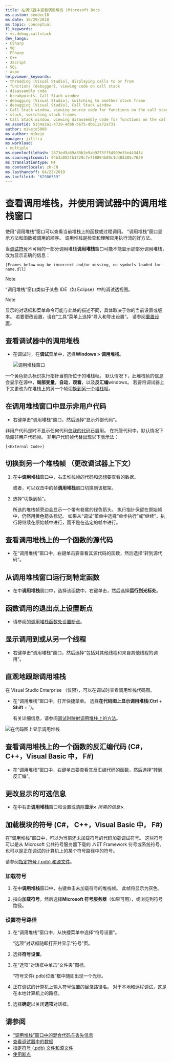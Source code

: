 ```yaml
---
title: 在调试器中查看调用堆栈 |Microsoft Docs
ms.custom: seodec18
ms.date: 10/29/2018
ms.topic: conceptual
f1_keywords:
- vs.debug.callstack
dev_langs:
- CSharp
- VB
- FSharp
- C++
- JScript
- SQL
- aspx
helpviewer_keywords:
- threading [Visual Studio], displaying calls to or from
- functions [debugger], viewing code on call stack
- disassembly code
- breakpoints, Call Stack window
- debugging [Visual Studio], switching to another stack frame
- debugging [Visual Studio], Call Stack window
- Call Stack window, viewing source code for functions on the call stack
- stack, switching stack frames
- Call Stack window, viewing disassembly code for functions on the call stack
ms.assetid: 5154a2a1-4729-4dbb-b675-db611a72a731
author: mikejo5000
ms.author: mikejo
manager: jillfra
ms.workload:
- multiple
ms.openlocfilehash: 2673ed9a69a80b2e9ab9275ff54909e33e4434f4
ms.sourcegitcommit: 94b3a052fb1229c7e7f8804b09c1d403385c7630
ms.translationtype: MT
ms.contentlocale: zh-CN
ms.lasthandoff: 04/23/2019
ms.locfileid: "62906339"
---
```

# <a name="view-the-call-stack-and-use-the-call-stack-window-in-the-debugger"></a>查看调用堆栈，并使用调试器中的调用堆栈窗口

使用“调用堆栈”窗口可以查看当前堆栈上的函数或过程调用。 “调用堆栈”窗口显示方法和函数被调用的顺序。 调用堆栈是检查和理解应用执行流的好方法。

当[调试符号](#bkmk_symbols)不可用的一部分调用堆栈**调用堆栈**窗口可能不能显示那部分调用堆栈，改为显示正确的信息：

`[Frames below may be incorrect and/or missing, no symbols loaded for name.dll]`

> [!NOTE]
> “调用堆栈”窗口类似于某些 IDE（如 Eclipse）中的调试透视图。

> [!NOTE]
> 显示的对话框和菜单命令可能与此处的描述不同，具体取决于你的当前设置或版本。 若要更改设置，请在“工具”菜单上选择“导入和导出设置”。  请参阅[重置设置](../ide/environment-settings.md#reset-settings)。

## <a name="view-the-call-stack-while-in-the-debugger"></a>查看调试器中的调用堆栈

- 在调试时，在**调试**菜单中，选择**Windows > 调用堆栈**。

  ![调用堆栈窗口](../debugger/media/dbg_basics_callstack_window.png "CallStackWindow")

一个黄色箭头标识执行指针当前所位于的堆栈帧。 默认情况下，此堆栈帧的信息会显示在源中，**局部变量**，**自动**，**观看**，以及**反汇编**windows。 若要将调试器上下文更改为在堆栈上的另一个帧[切换到另一个堆栈帧](#bkmk_switch)。

## <a name="display-non-user-code-in-the-call-stack-window"></a>在调用堆栈窗口中显示非用户代码

- 右键单击“调用堆栈”窗口，然后选择“显示外部代码”。

非用户代码是时不显示任何代码[仅我的代码](../debugger/just-my-code.md)已启用。 在托管代码中，默认情况下隐藏非用户代码帧。 非用户代码帧代替出现以下表示法：

`[<External Code>]`

## <a name="bkmk_switch"></a> 切换到另一个堆栈帧 （更改调试器上下文）

1. 在中**调用堆栈**窗口中，右击堆栈帧的代码和您想要查看的数据。

    或者，可以双击中的帧**调用堆栈**窗口切换到该框架。

2. 选择“切换到帧”。

     所选的堆栈帧旁边会显示一个带有卷尾的绿色箭头。 执行指针保留在原始帧中，仍然用黄色箭头标记。 如果从“调试”菜单中选择“单步执行”或“继续”，执行将继续在原始帧中进行，而不是在选定的帧中进行。

## <a name="view-the-source-code-for-a-function-on-the-call-stack"></a>查看调用堆栈上的一个函数的源代码

- 在“调用堆栈”窗口中，右键单击要查看其源代码的函数，然后选择“转到源代码”。

## <a name="run-to-a-specific-function-from-the-call-stack-window"></a>从调用堆栈窗口运行到特定函数

- 在中**调用堆栈**窗口中，选择该函数中，右键单击，然后选择**运行到光标处**。

## <a name="set-a-breakpoint-on-the-exit-point-of-a-function-call"></a>函数调用的退出点上设置断点

- 请参阅[的调用堆栈函数处设置断点](../debugger/using-breakpoints.md#BKMK_Set_a_breakpoint_in_the_call_stack_window)。

## <a name="display-calls-to-or-from-another-thread"></a>显示调用到或从另一个线程

- 右键单击“调用堆栈”窗口，然后选择“包括对其他线程和来自其他线程的调用”。

## <a name="visually-trace-the-call-stack"></a>直观地跟踪调用堆栈

在 Visual Studio Enterprise （仅限），可以在调试时查看调用堆栈代码图。

- 在“调用堆栈”窗口中，打开快捷菜单。 选择**在代码图上显示调用堆栈**(**Ctrl** + **Shift** + **`**)。

    有关详细信息，请参阅[调试时映射调用堆栈上的方法](../debugger/map-methods-on-the-call-stack-while-debugging-in-visual-studio.md)。

![在代码图上显示调用堆栈](../debugger/media/dbg_basics_show_call_stack_on_code_map.gif "ShowCallStackOnCodeMap")

## <a name="view-the-disassembly-code-for-a-function-on-the-call-stack-c-c-visual-basic-f"></a>查看调用堆栈上的一个函数的反汇编代码 (C#， C++，Visual Basic 中， F#)

- 在“调用堆栈”窗口中，右键单击要查看其反汇编代码的函数，然后选择“转到反汇编”。

## <a name="change-the-optional-information-displayed"></a>更改显示的可选信息

- 在中右击**调用堆栈**窗口和设置或清除**显示\<** _所需的信息_**>**.

## <a name="bkmk_symbols"></a> 加载模块的符号 (C#， C++，Visual Basic 中， F#)

在“调用堆栈”窗口中，可以为当前还未加载符号的代码加载调试符号。 这些符号可以是从 Microsoft 公共符号服务器下载的 .NET Framework 符号或系统符号，也可以是正在调试的计算机上的某个符号路径中的符号。

请参阅[指定符号 (.pdb) 和源文件](../debugger/specify-symbol-dot-pdb-and-source-files-in-the-visual-studio-debugger.md)。

### <a name="to-load-symbols"></a>加载符号

1. 在中**调用堆栈**窗口中，右键单击未加载符号的堆栈帧。 此帧将显示为灰色。

2. 指向**加载符号**，然后选择**Microsoft 符号服务器**（如果可用），或浏览到符号路径。

### <a name="to-set-the-symbol-path"></a>设置符号路径

1. 在“调用堆栈”窗口中，从快捷菜单中选择“符号设置”。

     “选项”对话框随即打开并显示“符号”页。

2. 选择**符号设置**。

3. 在“选项”对话框中单击“文件夹”图标。

     “符号文件(.pdb)位置”框中随即出现一个光标。

4. 正在调试的计算机上输入符号位置的目录路径名。 对于本地和远程调试，这是在本地计算机上的路径。

5. 选择**确定**以关闭**选项**对话框。

## <a name="see-also"></a>请参阅

- [“调用堆栈”窗口中的混合代码与丢失信息](../debugger/mixed-code-and-missing-information-in-the-call-stack-window.md)
- [查看调试器中的数据](../debugger/viewing-data-in-the-debugger.md)
- [指定符号 (.pdb) 文件和源文件](../debugger/specify-symbol-dot-pdb-and-source-files-in-the-visual-studio-debugger.md)
- [使用断点](../debugger/using-breakpoints.md)